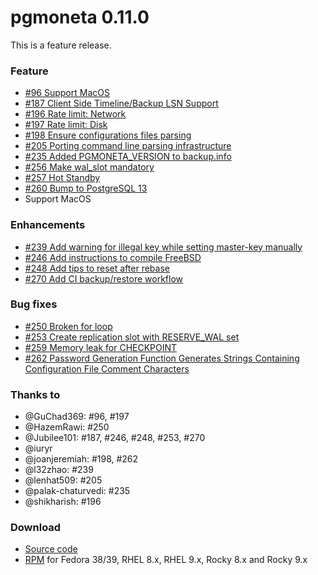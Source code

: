 # pgmoneta 0.11.0

This is a feature release.

### Feature

* [#96 Support MacOS](https://github.com/pgmoneta/pgmoneta/issues/96)
* [#187 Client Side Timeline/Backup LSN Support](https://github.com/pgmoneta/pgmoneta/issues/187)
* [#196 Rate limit: Network](https://github.com/pgmoneta/pgmoneta/issues/196)
* [#197 Rate limit: Disk](https://github.com/pgmoneta/pgmoneta/issues/197)
* [#198 Ensure configurations files parsing](https://github.com/pgmoneta/pgmoneta/issues/198)
* [#205 Porting command line parsing infrastructure](https://github.com/pgmoneta/pgmoneta/issues/205)
* [#235 Added PGMONETA_VERSION to backup.info](https://github.com/pgmoneta/pgmoneta/issues/235)
* [#256 Make wal_slot mandatory](https://github.com/pgmoneta/pgmoneta/issues/256)
* [#257 Hot Standby](https://github.com/pgmoneta/pgmoneta/issues/257)
* [#260 Bump to PostgreSQL 13](https://github.com/pgmoneta/pgmoneta/issues/260)
* Support MacOS

### Enhancements

* [#239 Add warning for illegal key while setting master-key manually](https://github.com/pgmoneta/pgmoneta/issues/239)
* [#246 Add instructions to compile FreeBSD](https://github.com/pgmoneta/pgmoneta/issues/246)
* [#248 Add tips to reset after rebase](https://github.com/pgmoneta/pgmoneta/issues/248)
* [#270 Add CI backup/restore workflow](https://github.com/pgmoneta/pgmoneta/issues/270)

### Bug fixes

* [#250 Broken for loop](https://github.com/pgmoneta/pgmoneta/issues/250)
* [#253 Create replication slot with RESERVE_WAL set](https://github.com/pgmoneta/pgmoneta/issues/253)
* [#259 Memory leak for CHECKPOINT](https://github.com/pgmoneta/pgmoneta/issues/259)
* [#262 Password Generation Function Generates Strings Containing Configuration File Comment Characters](https://github.com/pgmoneta/pgmoneta/issues/262)

### Thanks to

* @GuChad369: #96, #197
* @HazemRawi: #250
* @Jubilee101: #187, #246, #248, #253, #270
* @iuryr
* @joanjeremiah: #198, #262
* @l32zhao: #239
* @lenhat509: #205
* @palak-chaturvedi: #235
* @shikharish: #196

### Download

* [Source code](https://github.com/pgmoneta/pgmoneta/releases/download/0.11.0/pgmoneta-0.11.0.tar.gz)
* [RPM](https://yum.postgresql.org) for Fedora 38/39, RHEL 8.x, RHEL 9.x, Rocky 8.x and Rocky 9.x
